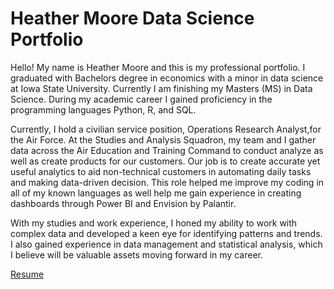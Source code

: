 # Heather Moore Data Science Portfolio

  Hello! My name is Heather Moore and this is my professional portfolio. I graduated with Bachelors degree in economics with a minor in data science at Iowa State University. Currently I am finishing my Masters (MS) in Data Science. During my academic career I gained proficiency in the programming languages Python, R, and SQL. 

  Currently, I hold a civilian service position, Operations Research Analyst,for the Air Force. At the Studies and Analysis Squadron, my team and I gather data across the Air Education and Training Command to conduct analyze as well as create products for our customers. Our job is to create accurate yet useful analytics to aid non-technical customers in automating daily tasks  and making data-driven decision. This role helped me improve my coding in all of my known languages as well help me gain experience in creating dashboards through Power BI and Envision by Palantir. 

  With my studies and work experience, I honed my ability to work with complex data and developed a keen eye for identifying patterns and trends. I also gained experience in data management and statistical analysis, which I believe will be valuable assets moving forward in my career.

 [Resume](https://github.com/hmoore200/Portfolio/blob/885d61afa387a1c47df1acc93fa2e9811d22722e/Resume_2025.pdf)
